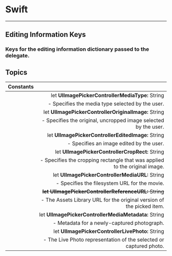 # Swift

----------

## Editing Information Keys

### Keys for the editing information dictionary passed to the delegate.

## Topics

| Constants        |           | 
| ------------- |-------------:|
|     | let **UIImagePickerControllerMediaType:** String |
|     | - Specifies the media type selected by the user. |
|     | let **UIImagePickerControllerOriginalImage:** String |
|     | - Specifies the original, uncropped image selected by the user. |
|     | let **UIImagePickerControllerEditedImage:** String |
|     | - Specifies an image edited by the user. |
|     | let **UIImagePickerControllerCropRect:** String |
|     | - Specifies the cropping rectangle that was applied to the original image. |
|     | let **UIImagePickerControllerMediaURL:** String |
|     | - Specifies the filesystem URL for the movie. |
|     | ~~**let UIImagePickerControllerReferenceURL:** String~~ |
|     | - The Assets Library URL for the original version of the picked item. |
|     | let **UIImagePickerControllerMediaMetadata:** String |
|     | - Metadata for a newly-captured photograph. |
|     | let **UIImagePickerControllerLivePhoto:** String |
|     | - The Live Photo representation of the selected or captured photo. |
